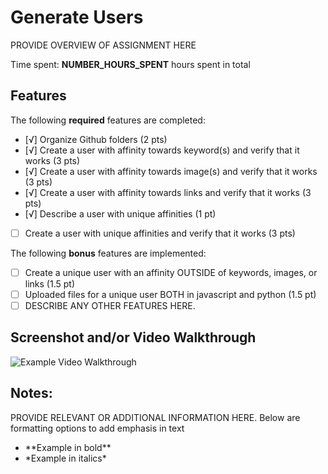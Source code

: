 # Generate Users

PROVIDE OVERVIEW OF ASSIGNMENT HERE

Time spent: **NUMBER_HOURS_SPENT** hours spent in total

## Features

The following **required** features are completed:

- [√] Organize Github folders (2 pts)
- [√] Create a user with affinity towards keyword(s) and verify that it works (3 pts)
- [√] Create a user with affinity towards image(s) and verify that it works (3 pts)
- [√] Create a user with affinity towards links and verify that it works (3 pts)
- [√] Describe a user with unique affinities (1 pt)
- [ ] Create a user with unique affinities and verify that it works (3 pts)

The following **bonus** features are implemented:

- [ ] Create a unique user with an affinity OUTSIDE of keywords, images, or links (1.5 pt)
- [ ] Uploaded files for a unique user BOTH in javascript and python (1.5 pt)
- [ ] DESCRIBE ANY OTHER FEATURES HERE.

## Screenshot and/or Video Walkthrough

<img src="https://imgur.com/gallery/4rAXx5x" title='Example Video Walkthrough' width='' alt='Example Video Walkthrough' />


## Notes:
PROVIDE RELEVANT OR ADDITIONAL INFORMATION HERE. Below are formatting options to add emphasis in text
<ul>
  <li>**Example in bold**</li>
  <li>*Example in italics*</li>
</ul>

